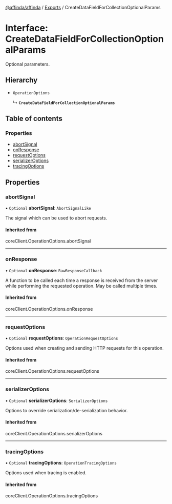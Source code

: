 [@affinda/affinda](../README.md) / [Exports](../modules.md) / CreateDataFieldForCollectionOptionalParams

# Interface: CreateDataFieldForCollectionOptionalParams

Optional parameters.

## Hierarchy

- `OperationOptions`

  ↳ **`CreateDataFieldForCollectionOptionalParams`**

## Table of contents

### Properties

- [abortSignal](CreateDataFieldForCollectionOptionalParams.md#abortsignal)
- [onResponse](CreateDataFieldForCollectionOptionalParams.md#onresponse)
- [requestOptions](CreateDataFieldForCollectionOptionalParams.md#requestoptions)
- [serializerOptions](CreateDataFieldForCollectionOptionalParams.md#serializeroptions)
- [tracingOptions](CreateDataFieldForCollectionOptionalParams.md#tracingoptions)

## Properties

### abortSignal

• `Optional` **abortSignal**: `AbortSignalLike`

The signal which can be used to abort requests.

#### Inherited from

coreClient.OperationOptions.abortSignal

___

### onResponse

• `Optional` **onResponse**: `RawResponseCallback`

A function to be called each time a response is received from the server
while performing the requested operation.
May be called multiple times.

#### Inherited from

coreClient.OperationOptions.onResponse

___

### requestOptions

• `Optional` **requestOptions**: `OperationRequestOptions`

Options used when creating and sending HTTP requests for this operation.

#### Inherited from

coreClient.OperationOptions.requestOptions

___

### serializerOptions

• `Optional` **serializerOptions**: `SerializerOptions`

Options to override serialization/de-serialization behavior.

#### Inherited from

coreClient.OperationOptions.serializerOptions

___

### tracingOptions

• `Optional` **tracingOptions**: `OperationTracingOptions`

Options used when tracing is enabled.

#### Inherited from

coreClient.OperationOptions.tracingOptions
